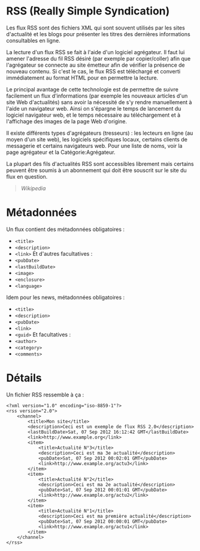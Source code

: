 # RSS (Really Simple Syndication) #

Les flux RSS sont des fichiers XML qui sont souvent utilisés par les sites d'actualité et les blogs pour présenter les titres des dernières informations consultables en ligne.

La lecture d'un flux RSS se fait à l'aide d'un logiciel agrégateur. Il faut lui amener l'adresse du fil RSS désiré (par exemple par copier/coller) afin que l'agrégateur se connecte au site émetteur afin de vérifier la présence de nouveau contenu. Si c'est le cas, le flux RSS est téléchargé et converti immédiatement au format HTML pour en permettre la lecture.

Le principal avantage de cette technologie est de permettre de suivre facilement un flux d'informations (par exemple les nouveaux articles d'un site Web d'actualités) sans avoir la nécessité de s'y rendre manuellement à l'aide un navigateur web. Ainsi on s'épargne le temps de lancement du logiciel navigateur web, et le temps nécessaire au téléchargement et à l'affichage des images de la page Web d'origine.

Il existe différents types d'agrégateurs (tresseurs) : les lecteurs en ligne (au moyen d'un site web), les logiciels spécifiques locaux, certains clients de messagerie et certains navigateurs web. Pour une liste de noms, voir la page agrégateur et la Catégorie:Agrégateur.

La plupart des fils d'actualités RSS sont accessibles librement mais certains peuvent être soumis à un abonnement qui doit être souscrit sur le site du flux en question.
> _Wikipedia_

# Métadonnées #

Un flux contient des métadonnées obligatoires :
  * `<title>`
  * `<description>`
  * `<link>`
Et d'autres facultatives :
  * `<pubDate>`
  * `<lastBuildDate>`
  * `<image>`
  * `<enclosure>`
  * `<language>`

Idem pour les news, métadonnées obligatoires :
  * `<title>`
  * `<description>`
  * `<pubDate>`
  * `<link>`
  * `<guid>`
Et facultatives :
  * `<author>`
  * `<category>`
  * `<comments>`


# Détails #

Un fichier RSS ressemble à ça :

```
<?xml version="1.0" encoding="iso-8859-1"?>
<rss version="2.0">
    <channel>
        <title>Mon site</title>
        <description>Ceci est un exemple de flux RSS 2.0</description>
        <lastBuildDate>Sat, 07 Sep 2012 16:12:42 GMT</lastBuildDate>
        <link>http://www.example.org</link>
        <item>
            <title>Actualité N°3</title>
            <description>Ceci est ma 3e actualité</description>
            <pubDate>Sat, 07 Sep 2012 00:02:01 GMT</pubDate>
            <link>http://www.example.org/actu3</link>
        </item>
        <item>
            <title>Actualité N°2</title>
            <description>Ceci est ma 2e actualité</description>
            <pubDate>Sat, 07 Sep 2012 00:01:01 GMT</pubDate>
            <link>http://www.example.org/actu2</link>
        </item>
        <item>
            <title>Actualité N°1</title>
            <description>Ceci est ma première actualité</description>
            <pubDate>Sat, 07 Sep 2012 00:00:01 GMT</pubDate>
            <link>http://www.example.org/actu1</link>
        </item>
    </channel>
</rss>
```